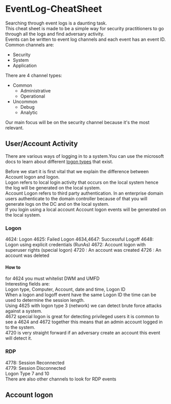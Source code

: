 # EventLog-CheatSheet
Searching through event logs is a daunting task.  
This cheat sheet is made to be a simple way for security practitioners to go through all the logs and find adversary activity.  
Events can be written to event log channels and each event has an event ID.   
Common channels are:  
* Security
* System
* Application  

There are 4 channel types:  
* Common
	- Administrative 
	- Operational
* Uncommon
	- Debug
	- Analytic



Our main focus will be on the security channel because it's the most relevant.  

## User/Account Activity
There are various ways of logging in to a system.You can use the microsoft docs to learn about different [logon types](https://docs.microsoft.com/en-us/windows-server/identity/securing-privileged-access/reference-tools-logon-types) that exist. 
  
Before we start it is first vital that we explain the difference between Account logon and logon.  
Logon refers to local login activity that occurs on the local system hence the log will be generated on the local system.  
Account Logon refers to third party authentication. In an enterprise domain users authenticate to the domain controller because of that you will generate logs on the DC and on the local system.  
If you login using a local account Account logon events will be generated on the local system.  

### Logon
4624: Logon
4625: Failed Logon
4634,4647: Successful Logoff
4648: Logon using explicit credentials (RunAs)
4672: Account logon with superuser rights (special logon)
4720 : An account was created 
4726 : An account was deleted

#### How to

for 4624 you must whitelist DWM and UMFD  
Interesting fields are:  
Logon type, Computer, Account, date and time, Logon ID  
When a logon and logoff event have the same Logon ID the time can be used to determine the session length.  
Using 4625 with logon type 3 (network) we can detect brute force attacks against a system.  
4672 special logon is great for detecting privileged users it is common to see a 4624 and 4672 together this means that an admin account logged in to the system.  
4720 is very straight forward if an adversary create an account this event will detect it.  


### RDP
4778: Session Reconnected  
4779: Session Disconnected  
Logon Type 7 and 10  
There are also other channels to look for RDP events  




## Account logon










